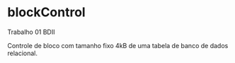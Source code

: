 # blockControl
Trabalho 01 BDII

Controle de bloco com tamanho fixo 4kB de uma tabela de banco de dados relacional.
